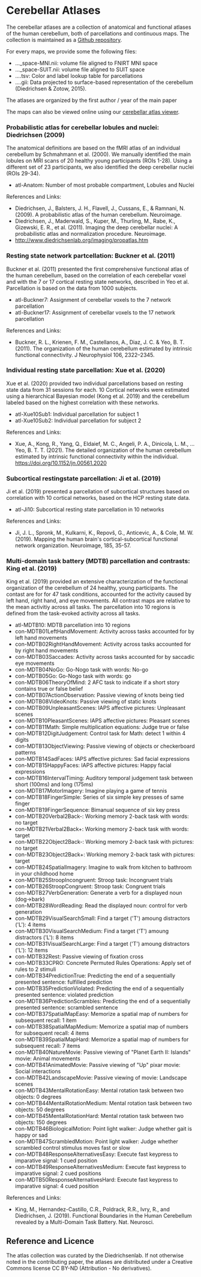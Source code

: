 # Cerebellar Atlases
The cerebellar atlases are a collection of anatomical and functional atlases of the human cerebellum, both of parcellations and continuous maps. The collection is maintained as a [Github repository](https://github.com/diedrichsenlab/cerebellar_atlases).

For every maps, we provide some the following files:
* ..._space-MNI.nii: volume file aligned to FNIRT MNI space
* ..._space-SUIT.nii: volume file aligned to SUIT space
* ....tsv: Color and label lookup table for parcellations
* ....gii: Data projected to surface-based representation of the cerebellum (Diedrichsen & Zotow, 2015).

The atlases are organized by the first author / year of the main paper

The maps can also be viewed online using our [cerebellar atlas viewer](https://www.diedrichsenlab.org/imaging/AtlasViewer).

### Probabilistic atlas for cerebellar lobules and nuclei: Diedrichsen (2009)
The anatomical definitions are based on the fMRI atlas of an individual cerebellum by Schmahmann et al. (2000). We manually identified the main lobules on MRI scans of 20 healthy young participants (ROIs 1-28). Using a different set of 23 participants, we also identified the deep cerebellar nuclei (ROIs 29-34).
* atl-Anatom:    Number of most probable compartment, Lobules and Nuclei

References and Links:
* Diedrichsen, J., Balsters, J. H., Flavell, J., Cussans, E., & Ramnani, N. (2009). A probabilistic atlas of the human cerebellum. Neuroimage.
* Diedrichsen, J., Maderwald, S., Kuper, M., Thurling, M., Rabe, K., Gizewski, E. R., et al. (2011). Imaging the deep cerebellar nuclei: A probabilistic atlas and normalization procedure. Neuroimage.
* http://www.diedrichsenlab.org/imaging/propatlas.htm


### Resting state network partcellation: Buckner et al. (2011)
Buckner et al. (2011) presented the first comprehensive functional atlas of the human cerebellum, based on the correlation of each cerebellar voxel and with the 7 or 17 cortical resting state networks, described in Yeo et al. Parcellation is based on the data from 1000 subjects. 
* atl-Buckner7:    Assignment of cerebellar voxels to the 7 network parcellation
* atl-Buckner17:    Assignment of cerebellar voxels to the 17 network parcellation

References and Links:
* Buckner, R. L., Krienen, F. M., Castellanos, A., Diaz, J. C. & Yeo, B. T. (2011). The organization of the human cerebellum estimated by intrinsic functional connectivity. J Neurophysiol 106, 2322–2345.


### Individual resting state parcellation: Xue et al. (2020)
Xue et al. (2020) provided two individual parcellations based on resting state data from 31 sessions for each. 10 Cortical networks were estimated using a hierarchical Bayesian model (Kong et al. 2019) and the cerebellum labeled based on the highest correlation with these networks.
* atl-Xue10Sub1:    Individual parcellation for subject 1
* atl-Xue10Sub2:    Individual parcellation for subject 2

References and Links:
* Xue, A., Kong, R., Yang, Q., Eldaief, M. C., Angeli, P. A., Dinicola, L. M., … Yeo, B. T. T. (2021). The detailed organization of the human cerebellum estimated by intrinsic functional connectivity within the individual. https://doi.org/10.1152/jn.00561.2020


### Subcortical restingstate parcellation: Ji et al. (2019)
Ji et al. (2019) presented a parcellation of subcortical structures based on correlation with 10 cortical networks, based on the HCP resting state data.
* atl-Ji10:    Subcortical resting state parcellation in 10 networks

References and Links:
* Ji, J. L., Spronk, M., Kulkarni, K., Repovš, G., Anticevic, A., & Cole, M. W. (2019). Mapping the human brain's cortical-subcortical functional network organization. Neuroimage, 185, 35-57.


### Multi-domain task battery (MDTB) parcellation and contrasts: King et al. (2019)
King et al. (2019) provided an extensive characterization of the functional organization of the cerebellum of 24 healthy, young participants. The contast are for for 47 task conditions, accounted for the activity caused by left hand, right hand, and eye movements. All contrast maps are relative to the mean activitiy across all tasks. The parcellation into 10 regions is defined from the task-evoked activity across all tasks.
* atl-MDTB10:    MDTB parcellation into 10 regions
* con-MDTB01LeftHandMovement:    Activity across tasks accounted for by left hand movements
* con-MDTB02RightHandMovement:    Activity across tasks accounted for by right hand movements
* con-MDTB03Saccades:    Activity across tasks accounted for by saccadic eye movements
* con-MDTB04NoGo:    Go-Nogo task with words: No-go
* con-MDTB05Go:    Go-Nogo task with words: go
* con-MDTB06TheoryOfMind:    2 AFC task to indicate if a short story contains true or false belief
* con-MDTB07ActionObservation:    Passive viewing of knots being tied
* con-MDTB08VideoKnots:    Passive viewing of static knots
* con-MDTB09UnpleasantScenes:    IAPS affective pictures: Unpleasant scenes
* con-MDTB10PleasantScenes:    IAPS affective pictures: Pleasant scenes
* con-MDTB11Math:    Simple multiplication equations: Judge true or false
* con-MDTB12DigitJudgement:    Control task for Math: detect 1 within 4 digits
* con-MDTB13ObjectViewing:    Passive viewing of objects or checkerboard patterns
* con-MDTB14SadFaces:    IAPS affective pictures: Sad facial expressions
* con-MDTB15HappyFaces:    IAPS affective pictures: Happy facial expressions
* con-MDTB16IntervalTiming:    Auditory temporal judgement task between short (100ms) and long (175ms) 
* con-MDTB17MotorImagery:    Imagine playing a game of tennis
* con-MDTB18FingerSimple:    Series of six simple key presses of same finger
* con-MDTB19FingerSequence:    Bimanual sequence of six key press
* con-MDTB20Verbal2Back-:    Working memory 2-back task with words: no target 
* con-MDTB21Verbal2Back+:    Working memory 2-back task with words: target 
* con-MDTB22Object2Back-:    Working memory 2-back task with pictures: no target 
* con-MDTB23Object2Back+:    Working memory 2-back task with pictures: target 
* con-MDTB24SpatialImagery:    Imagine to walk from kitchen to bathroom in your childhood home
* con-MDTB25StroopIncongruent:    Stroop task: Incongruent trials
* con-MDTB26StroopCongruent:    Stroop task: Congruent trials
* con-MDTB27VerbGeneration:    Generate a verb for a displayed noun (dog->bark)
* con-MDTB28WordReading:    Read the displayed noun: control for verb generation
* con-MDTB29VisualSearchSmall:    Find a target ('T') amoung distractors ('L'): 4 items
* con-MDTB30VisualSearchMedium:    Find a target ('T') amoung distractors ('L'): 8 items
* con-MDTB31VisualSearchLarge:    Find a target ('T') amoung distractors ('L'): 12 items
* con-MDTB32Rest:    Passive viewing of fixation cross 
* con-MDTB33CPRO:    Concrete Permuted Rules Operations: Apply set of rules to 2 stimuli
* con-MDTB34PredictionTrue:    Predicting the end of a sequentially presented sentence: fulfilled prediction
* con-MDTB35PredictionViolated:    Predicting the end of a sequentially presented sentence: violated prediction
* con-MDTB36PredictionScrambles:    Predicting the end of a sequentially presented sentence: scrambled sentence
* con-MDTB37SpatialMapEasy:    Memorize a spatial map of numbers for subsequent recall: 1 item
* con-MDTB38SpatialMapMedium:    Memorize a spatial map of numbers for subsequent recall: 4 items
* con-MDTB39SpatialMapHard:    Memorize a spatial map of numbers for subsequent recall: 7 items
* con-MDTB40NatureMovie:    Passive viewing of "Planet Earth II: Islands" movie: Animal movements
* con-MDTB41AnimatedMovie:    Passive viewing of "Up" pixar movie: Social interactions
* con-MDTB42LandscapeMovie:    Passive viewing of movie: Landscape scenes
* con-MDTB43MentalRotationEasy:    Mental rotation task between two objects: 0 degrees
* con-MDTB44MentalRotationMedium:    Mental rotation task between two objects: 50 degrees
* con-MDTB45MentalRotationHard:    Mental rotation task between two objects: 150 degrees
* con-MDTB46BiologicalMotion:    Point light walker: Judge whether gait is happy or sad
* con-MDTB47ScrambledMotion:    Point light walker: Judge whether scrambled control stimulus moves fast or slow
* con-MDTB48ResponseAlternativesEasy:    Execute fast keypress to imparative signal: 1 cued position
* con-MDTB49ResponseAlternativesMedium:    Execute fast keypress to imparative signal: 2 cued positions
* con-MDTB50ResponseAlternativesHard:    Execute fast keypress to imparative signal: 4 cued position

References and Links:
* King, M., Hernandez-Castillo, C.R., Poldrack, R.R., Ivry, R., and Diedrichsen, J. (2019). Functional Boundaries in the Human Cerebellum revealed by a Multi-Domain Task Battery. Nat. Neurosci.


## Reference and Licence
The atlas collection was curated by the Diedrichsenlab. If not otherwise noted in the contributing paper, the atlases are distributed under a Creative Commons license CC BY-ND (Attribution - No derivatives).